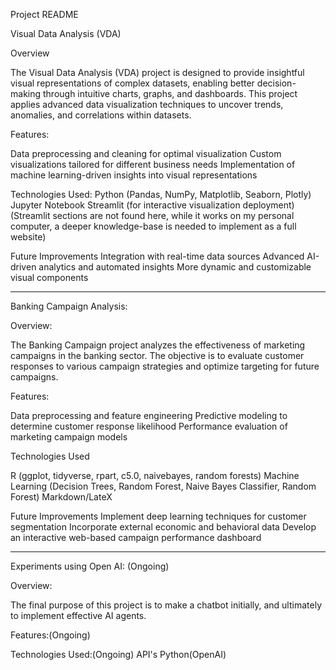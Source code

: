 Project README

Visual Data Analysis (VDA)

Overview

The Visual Data Analysis (VDA) project is designed to provide insightful visual representations of complex datasets, 
enabling better decision-making through intuitive charts, graphs, and dashboards. This project applies advanced data 
visualization techniques to uncover trends, anomalies, and correlations within datasets.

Features:

Data preprocessing and cleaning for optimal visualization
Custom visualizations tailored for different business needs
Implementation of machine learning-driven insights into visual representations

Technologies Used:
Python (Pandas, NumPy, Matplotlib, Seaborn, Plotly)
Jupyter Notebook
Streamlit (for interactive visualization deployment)
(Streamlit sections are not found here, while it works on my personal computer, a deeper knowledge-base is needed to implement as a full website)

Future Improvements
Integration with real-time data sources
Advanced AI-driven analytics and automated insights
More dynamic and customizable visual components

______________________________________________________________________________________________________________________________
Banking Campaign Analysis:

Overview:

The Banking Campaign project analyzes the effectiveness of marketing campaigns in the banking sector. 
The objective is to evaluate customer responses to various campaign strategies and optimize targeting for future campaigns.

Features:

Data preprocessing and feature engineering
Predictive modeling to determine customer response likelihood
Performance evaluation of marketing campaign models

Technologies Used

R (ggplot, tidyverse, rpart, c5.0, naivebayes, random forests)
Machine Learning (Decision Trees, Random Forest, Naive Bayes Classifier, Random Forest)
Markdown/LateX

Future Improvements
Implement deep learning techniques for customer segmentation
Incorporate external economic and behavioral data
Develop an interactive web-based campaign performance dashboard
____________________________________________________________________________________________________________________________
Experiments using Open AI: (Ongoing)

Overview: 

The final purpose of this project is to make a chatbot initially, and ultimately to implement effective AI agents.

Features:(Ongoing)

Technologies Used:(Ongoing)
API's
Python(OpenAI)
